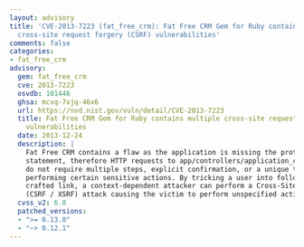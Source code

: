 ```yaml
---
layout: advisory
title: 'CVE-2013-7223 (fat_free_crm): Fat Free CRM Gem for Ruby contains multiple
  cross-site request forgery (CSRF) vulnerabilities'
comments: false
categories:
- fat_free_crm
advisory:
  gem: fat_free_crm
  cve: 2013-7223
  osvdb: 101446
  ghsa: mcvq-7xjq-46x6
  url: https://nvd.nist.gov/vuln/detail/CVE-2013-7223
  title: Fat Free CRM Gem for Ruby contains multiple cross-site request forgery (CSRF)
    vulnerabilities
  date: 2013-12-24
  description: |
    Fat Free CRM contains a flaw as the application is missing the protect_from_forgery
    statement, therefore HTTP requests to app/controllers/application_controller.rb
    do not require multiple steps, explicit confirmation, or a unique token when
    performing certain sensitive actions. By tricking a user into following a specially
    crafted link, a context-dependent attacker can perform a Cross-Site Request Forgery
    (CSRF / XSRF) attack causing the victim to perform unspecified actions.
  cvss_v2: 6.8
  patched_versions:
  - ">= 0.13.0"
  - "~> 0.12.1"
---
```


